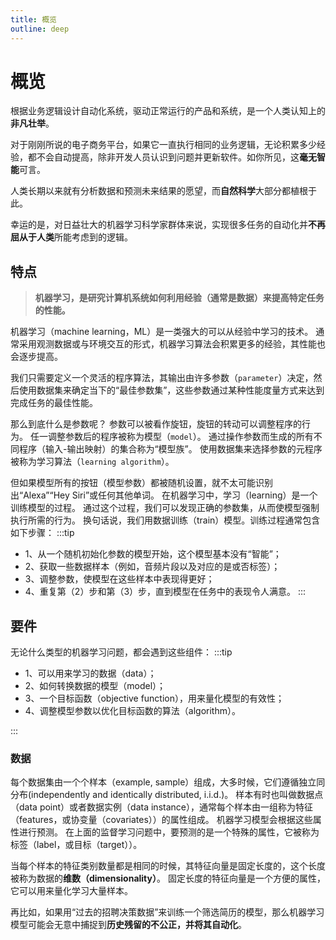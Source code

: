 ```yaml
---
title: 概览
outline: deep
---
```


# 概览

根据业务逻辑设计自动化系统，驱动正常运行的产品和系统，是一个人类认知上的**非凡壮举**。

对于刚刚所说的电子商务平台，如果它一直执行相同的业务逻辑，无论积累多少经验，都不会自动提高，除非开发人员认识到问题并更新软件。如你所见，这**毫无智能**可言。

人类长期以来就有分析数据和预测未来结果的愿望，而**自然科学**大部分都植根于此。

幸运的是，对日益壮大的机器学习科学家群体来说，实现很多任务的自动化并**不再屈从于人类**所能考虑到的逻辑。

## 特点

> **机器学习，是研究计算机系统如何利用经验（通常是数据）来提高特定任务的性能。**

机器学习（machine learning，ML）是一类强大的可以从经验中学习的技术。 通常采用观测数据或与环境交互的形式，机器学习算法会积累更多的经验，其性能也会逐步提高。

我们只需要定义一个灵活的程序算法，其输出由许多参数（`parameter`）决定，然后使用数据集来确定当下的“最佳参数集”，这些参数通过某种性能度量方式来达到完成任务的最佳性能。

那么到底什么是参数呢？ 参数可以被看作旋钮，旋钮的转动可以调整程序的行为。 任一调整参数后的程序被称为模型（`model`）。 通过操作参数而生成的所有不同程序（输入-输出映射）的集合称为“模型族”。 使用数据集来选择参数的元程序被称为学习算法（`learning algorithm`）。

但如果模型所有的按钮（模型参数）都被随机设置，就不太可能识别出“Alexa”“Hey Siri”或任何其他单词。 在机器学习中，学习（learning）是一个训练模型的过程。 通过这个过程，我们可以发现正确的参数集，从而使模型强制执行所需的行为。 换句话说，我们用数据训练（train）模型。训练过程通常包含如下步骤：
:::tip

- 1、从一个随机初始化参数的模型开始，这个模型基本没有“智能”；
- 2、获取一些数据样本（例如，音频片段以及对应的是或否标签）；
- 3、调整参数，使模型在这些样本中表现得更好；
- 4、重复第（2）步和第（3）步，直到模型在任务中的表现令人满意。
  :::

## 要件

无论什么类型的机器学习问题，都会遇到这些组件：
:::tip

- 1、可以用来学习的数据（data）；
- 2、如何转换数据的模型（model）；
- 3、一个目标函数（objective function），用来量化模型的有效性；
- 4、调整模型参数以优化目标函数的算法（algorithm）。

:::

### 数据

每个数据集由一个个样本（example, sample）组成，大多时候，它们遵循独立同分布(independently and identically distributed, i.i.d.)。 样本有时也叫做数据点（data point）或者数据实例（data instance），通常每个样本由一组称为特征（features，或协变量（covariates））的属性组成。 机器学习模型会根据这些属性进行预测。 在上面的监督学习问题中，要预测的是一个特殊的属性，它被称为标签（label，或目标（target））。

当每个样本的特征类别数量都是相同的时候，其特征向量是固定长度的，这个长度被称为数据的**维数（dimensionality）**。 固定长度的特征向量是一个方便的属性，它可以用来量化学习大量样本。

再比如，如果用“过去的招聘决策数据”来训练一个筛选简历的模型，那么机器学习模型可能会无意中捕捉到**历史残留的不公正，并将其自动化**。
